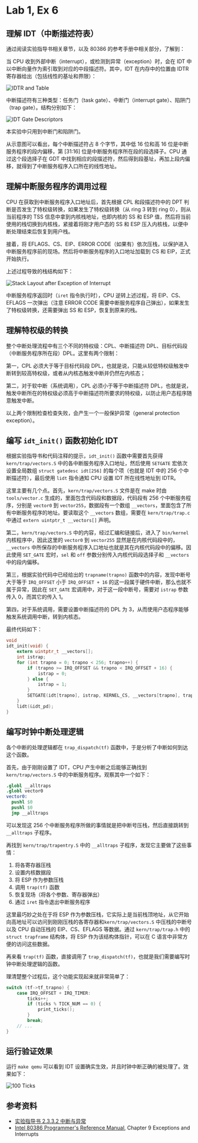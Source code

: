 # Lab 1, Ex 6

## 理解 IDT（中断描述符表）

通过阅读实验指导书相关章节，以及 80386 的参考手册中相关部分，了解到：

当 CPU 收到外部中断（interrupt），或检测到异常（exception）时，会在 IDT 中以中断向量作为索引取到对应的中段描述符。其中，IDT 在内存中的位置由 IDTR 寄存器给出（包括线性的基址和界限）：

![IDTR and Table](images/lab1/idtr-and-idt.png)

中断描述符有三种类型：任务门（task gate）、中断门（interrupt gate）、陷阱门（trap gate）。结构分别如下：

![IDT Gate Descriptors](images/lab1/idt-gate-descriptors.png)

本实验中只用到中断门和陷阱门。

从示意图可以看出，每个中断描述符占 8 个字节，其中低 16 位和高 16 位是中断服务程序的段内偏移，第 [31:16] 位是中断服务程序所在段的段选择子。CPU 通过这个段选择子在 GDT 中找到相应的段描述符，然后得到段基址，再加上段内偏移，就得到了中断服务程序入口所在的线性地址。

## 理解中断服务程序的调用过程

CPU 在获取到中断服务程序入口地址后，首先根据 CPL 和段描述符中的 DPT 判断是否发生了特权级转换，如果发生了特权级转换（从 ring 3 转到 ring 0），则从当前程序的 TSS 信息中拿到内核栈地址，也即内核的 SS 和 ESP 值，然后将当前使用的栈切换到内核栈，紧接着将刚才用户态的 SS 和 ESP 压入内核栈，以便中断处理结束后恢复到用户栈。

接着，将 EFLAGS、CS、EIP、ERROR CODE（如果有）依次压栈，以保护进入中断服务程序前的现场。然后将中断服务程序的入口地址加载到 CS 和 EIP，正式开始执行。

上述过程导致的栈结构如下：

![Stack Layout after Exception of Interrupt](images/lab1/stack-layout-after-exception-of-interrupt.png)

中断服务程序返回时（`iret` 指令执行时），CPU 逆转上述过程，将 EIP、CS、EFLAGS 一次弹出（注意 ERROR CODE 需要中断服务程序自己弹出），如果发生了特权级转换，还需要弹出 SS 和 ESP，恢复到原来的栈。

## 理解特权级的转换

整个中断处理流程中有三个不同的特权级：CPL、中断描述符 DPL、目标代码段（中断服务程序所在段）DPL。这里有两个限制：

第一，CPL 必须大于等于目标代码段 DPL，也就是说，只能从较低特权级触发中断转到较高特权级，或者从内核态触发中断并仍然在内核态；

第二，对于软中断（系统调用），CPL 必须小于等于中断描述符 DPL，也就是说，触发中断所在的特权级必须高于中断描述符所要求的特权级，以防止用户态程序随意触发中断。

以上两个限制检查检查失败，会产生一个一般保护异常（general protection exception）。

## 编写 `idt_init()` 函数初始化 IDT

根据实验指导书和代码注释的提示，`idt_init()` 函数中需要首先获得 `kern/trap/vectors.S` 中的各中断服务程序入口地址，然后使用 `SETGATE` 宏依次设置全局数组 `struct gatedesc idt[256]` 的每个项（也就是 IDT 中的 256 个中断描述符），最后使用 `lidt` 指令通知 CPU 设置 IDT 所在线性地址到 IDTR。

这里主要有几个点。首先，`kern/trap/vectors.S` 文件是在 make 时由 `tools/vector.c` 生成的，里面包含代码段和数据段，代码段有 256 个中断服务程序，分别是 `vector0` 到 `vector255`，数据段有一个数组 `__vectors`，里面包含了所有中断服务程序的地址。要读取这个 `__vectors` 数组，需要在 `kern/trap/trap.c` 中通过 `extern uintptr_t __vectors[]` 声明。

第二，`kern/trap/vectors.S` 中的内容，经过汇编和链接后，进入了 `bin/kernel` 内核程序中，因此这里的 `vector0` 到 `vector255` 显然是在内核代码段中的，`__vectors` 中所保存的中断服务程序入口地址也就是其在内核代码段中的偏移。因此使用 `SET_GATE` 宏时，`sel` 和 `off` 参数分别传入内核代码段选择子和 `__vectors` 中的段内偏移。

第三，根据实验代码中已经给出的 `trapname(trapno)` 函数中的内容，发现中断号大于等于 `IRQ_OFFSET` 小于 `IRQ_OFFSET + 16` 的这一段属于硬件中断，那么也就不属于异常，因此在 `SET_GATE` 宏调用中，对于这一段中断号，需要对 `istrap` 参数传入 0，而其它的传入 1。

第四，对于系统调用，需要设置中断描述符的 DPL 为 3，从而使用户态程序能够触发系统调用中断，转到内核态。

最终代码如下：

```c
void
idt_init(void) {
    extern uintptr_t __vectors[];
    int istrap;
    for (int trapno = 0; trapno < 256; trapno++) {
        if (trapno >= IRQ_OFFSET && trapno < IRQ_OFFSET + 16) {
            istrap = 0;
        } else {
            istrap = 1;
        }
        SETGATE(idt[trapno], istrap, KERNEL_CS, __vectors[trapno], trapno == T_SYSCALL ? 3 : 0);
    }
    lidt(&idt_pd);
}
```

## 编写时钟中断处理逻辑

各个中断的处理逻辑都在 `trap_dispatch(tf)` 函数中，于是分析了中断如何到达这个函数。

首先，由于刚刚设置了 IDT，CPU 产生中断之后能够正确找到 `kern/trap/vectors.S` 中的中断服务程序。观察其中一个如下：

```s
.globl __alltraps
.globl vector0
vector0:
  pushl $0
  pushl $0
  jmp __alltraps
```

可以发现这 256 个中断服务程序所做的事情就是把中断号压栈，然后直接跳转到 `__alltraps` 子程序。

再找到 `kern/trap/trapentry.S` 中的 `__alltraps` 子程序，发现它主要做了这些事情：

1. 将各寄存器压栈
2. 设置内核数据段
3. 将 ESP 作为参数压栈
4. 调用 `trap(tf)` 函数
5. 恢复现场（将各个参数、寄存器弹出）
6. 通过 `iret` 指令退出中断服务程序

这里最巧妙之处在于将 ESP 作为参数压栈，它实际上是当前栈顶地址，从它开始向高地址可以访问到刚刚压栈的各寄存器和`kern/trap/vectors.S` 中压栈的中断号以及 CPU 自动压栈的 EIP、CS、EFLAGS 等数据。通过 `kern/trap/trap.h` 中的 `struct trapframe` 结构体，将 ESP 作为该结构体指针，可以在 C 语言中非常方便的访问这些数据。

再来看 `trap(tf)` 函数，直接调用了 `trap_dispatch(tf)`，也就是我们需要编写时钟中断处理逻辑的函数。

理清楚整个过程后，这个功能实现起来就非常简单了：

```c
switch (tf->tf_trapno) {
    case IRQ_OFFSET + IRQ_TIMER:
        ticks++;
        if (ticks % TICK_NUM == 0) {
            print_ticks();
        }
        break;
    // ...
}
```

## 运行验证效果

运行 `make qemu` 可以看到 IDT 设置确实生效，并且时钟中断正确的被处理了。效果如下：

![100 Ticks](images/lab1/100-ticks.png)

## 参考资料

- [实验指导书 2.3.3.2 中断与异常](https://objectkuan.gitbooks.io/ucore-docs/content/lab1/lab1_3_3_2_interrupt_exception.html)
- [Intel 80386 Programmer's Reference Manual](https://css.csail.mit.edu/6.858/2014/readings/i386.pdf), Chapter 9 Exceptions and Interrupts
